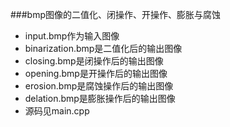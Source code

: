 ###bmp图像的二值化、闭操作、开操作、膨胀与腐蚀   

- input.bmp作为输入图像
- binarization.bmp是二值化后的输出图像
- closing.bmp是闭操作后的输出图像
- opening.bmp是开操作后的输出图像
- erosion.bmp是腐蚀操作后的输出图像
- delation.bmp是膨胀操作后的输出图像
- 源码见main.cpp